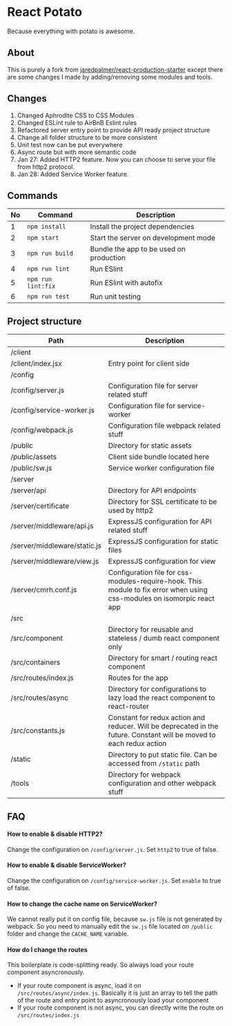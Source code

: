 # React Potato

Because everything with potato is awesome.

## About
This is purely a fork from [jaredpalmer/react-production-starter](https://github.com/jaredpalmer/react-production-starter) except there are some changes I made by adding/removing some modules and tools.

## Changes

1. Changed Aphrodite CSS to CSS Modules
2. Changed ESLint rule to AirBnB Eslint rules
3. Refactored server entry point to provide API ready project structure
4. Change all folder structure to be more consistent
5. Unit test now can be put everywhere
6. Async route but with more semantic code
7. Jan 27: Added HTTP2 feature. Now you can choose to serve your file from http2 protocol.
8. Jan 28: Added Service Worker feature.

## Commands
| No | Command            | Description                             |
|----|--------------------|-----------------------------------------|
| 1  | `npm install `     | Install the project dependencies        |
| 2  | `npm start`        | Start the server on development mode    |
| 3  | `npm run build`    | Bundle the app to be used on production |
| 4  | `npm run lint`     | Run ESlint                              |
| 5  | `npm run lint:fix` | Run ESlint with autofix                 |
| 6  | `npm run test`     | Run unit testing                        |


## Project structure
| Path                         | Description                                                                                                             |
|------------------------------|-------------------------------------------------------------------------------------------------------------------------|
| /client                      |                                                                                                                         |
| /client/index.jsx            | Entry point for client side                                                                                             |
| /config                      |                                                                                                                         |
| /config/server.js            | Configuration file for server related stuff                                                                             |
| /config/service-worker.js    | Configuration file for service-worker                                                                                   |
| /config/webpack.js           | Configuration file webpack related stuff                                                                                |
| /public                      | Directory for static assets                                                                                             |
| /public/assets               | Client side bundle located here                                                                                         |
| /public/sw.js                | Service worker configuration file                                                                                       |
| /server                      |                                                                                                                         |
| /server/api                  | Directory for API endpoints                                                                                             |
| /server/certificate          | Directory for SSL certificate to be used by http2                                                                       |
| /server/middleware/api.js    | ExpressJS configuration for API related stuff                                                                           |
| /server/middleware/static.js | ExpressJS configuration for static files                                                                                |
| /server/middleware/view.js   | ExpressJS configuration for view                                                                                        |
| /server/cmrh.conf.js         | Configuration file for css-modules-require-hook. This module to fix error when using css-modules on isomorpic react app |
| /src                         |                                                                                                                         |
| /src/component               | Directory for reusable and stateless / dumb react component only                                                        |
| /src/containers              | Directory for smart / routing react component                                                                           |
| /src/routes/index.js         | Routes for the app                                                                                                      |
| /src/routes/async            | Directory for configurations to lazy load the react component to react-router                                           |
| /src/constants.js            | Constant for redux action and reducer. Will be deprecated in the future. Constant will be moved to each redux action    |
| /static                      | Directory to put static file. Can be accessed from `/static` path                                                         |
| /tools                       | Directory for webpack configuration and other webpack stuff                                                             |

## FAQ
#### How to enable & disable HTTP2?
Change the configuration on `/config/server.js`. Set `http2` to true of false.

#### How to enable & disable ServiceWorker?
Change the configuration on `/config/service-worker.js`. Set `enable` to true of false.

#### How to change the cache name on ServiceWorker?
We cannot really put it on config file, because `sw.js` file is not generated by webpack. So you need to manually edit the `sw.js` file located on `/public` folder and change the `CACHE_NAME` variable.

#### How do I change the routes
This boilerplate is code-splitting ready. So always load your route component asyncronously.
* If your route component is async, load it on `/src/routes/async/index.js`. Basically it is just an array to tell the path of the route and entry point to asyncronously load your component
* If your route component is not async, you can directly write the route on `/src/routes/index.js`
